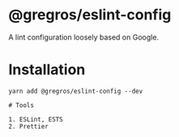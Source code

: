 # @gregros/eslint-config

A lint configuration loosely based on Google.

# Installation

```shell
yarn add @gregros/eslint-config --dev

# Tools

1. ESLint, ESTS
2. Prettier

